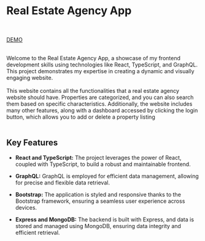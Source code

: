 # Real Estate Agency App

</br>

[DEMO](https://www.real-estate-react.com/)<br /><br />

Welcome to the Real Estate Agency App, a showcase of my frontend development skills using technologies like React, TypeScript, and GraphQL. This project demonstrates my expertise in creating a dynamic and visually engaging website.
<br /><br />
This website contains all the functionalities that a real estate agency website should have. Properties are categorized, and you can also search them based on specific characteristics. Additionally, the website includes many other features, along with a dashboard accessed by clicking the login button, which allows you to add or delete a property listing
<br /><br />

## Key Features

- **React and TypeScript:** The project leverages the power of React, coupled with TypeScript, to build a robust and maintainable frontend.

- **GraphQL:** GraphQL is employed for efficient data management, allowing for precise and flexible data retrieval.

- **Bootstrap:** The application is styled and responsive thanks to the Bootstrap framework, ensuring a seamless user experience across devices.

- **Express and MongoDB:** The backend is built with Express, and data is stored and managed using MongoDB, ensuring data integrity and efficient retrieval.
